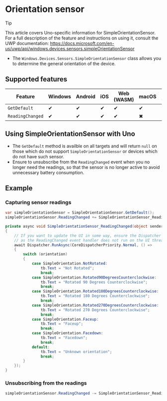 # Orientation sensor

> [!TIP]
> This article covers Uno-specific information for SimpleOrientationSensor. For a full description of the feature and instructions on using it, consult the UWP documentation: https://docs.microsoft.com/en-us/uwp/api/windows.devices.sensors.simpleOrientationSensor

 * The `Windows.Devices.Sensors.SimpleOrientationSensor` class allows you to determine the general orientation of the device.

## Supported features

| Feature        |  Windows  | Android |  iOS  |  Web (WASM)  | macOS | Linux (Skia)  | Win 7 (Skia) | 
|---------------|-------|-------|-------|-------|-------|-------|-|
| `GetDefault`         | ✔ | ✔ | ✔ | ✔ | ✔ | ✔ | ✔ |
| `ReadingChanged` | ✔ | ✔ | ✔ | ✔ | ✖ | ✖| ✖ |

## Using SimpleOrientationSensor with Uno
 
 * The `GetDefault` method is availble on all targets and will return `null` on those which do not support `SimpleOrientationSensor` or devices which do not have such sensor.
 * Ensure to unsubscribe from the `ReadingChanged` event when you no longer need the readings, so that the sensor is no longer active to avoid unnecessary battery consumption.

## Example

### Capturing sensor readings

```csharp
var simpleOrientationSensor = SimpleOrientationSensor.GetDefault();
simpleOrientationSensor.ReadingChanged += SimpleOrientationSensor_ReadingChanged;

private async void SimpleOrientationSensor_ReadingChanged(object sender, SimpleOrientationSensorReadingChangedEventArgs args)
{
    // If you want to update the UI in some way, ensure the Dispatcher is used,
    // as the ReadingChanged event handler does not run on the UI thread.
    await Dispatcher.RunAsync(CoreDispatcherPriority.Normal, () =>
    {
        switch (orientation)
        {
            case SimpleOrientation.NotRotated:
                tb.Text = "Not Rotated";
                break;
            case SimpleOrientation.Rotated90DegreesCounterclockwise:
                tb.Text = "Rotated 90 Degrees Counterclockwise";
                break;
            case SimpleOrientation.Rotated180DegreesCounterclockwise:
                tb.Text = "Rotated 180 Degrees Counterclockwise";
                break;
            case SimpleOrientation.Rotated270DegreesCounterclockwise:
                tb.Text = "Rotated 270 Degrees Counterclockwise";
                break;
            case SimpleOrientation.Faceup:
                tb.Text = "Faceup";
                break;
            case SimpleOrientation.Facedown:
                tb.Text = "Facedown";
                break;
            default:
                tb.Text = "Unknown orientation";
                break;
        }
    });
}
```

### Unsubscribing from the readings

```csharp
simpleOrientationSensor.ReadingChanged -= SimpleOrientationSensor_ReadingChanged;
```